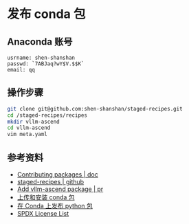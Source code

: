 # 发布 conda 包

## Anaconda 账号

```
usrname: shen-shanshan
passwd: `7ABJaq?wY$V.$$K`
email: qq
```

## 操作步骤

```bash
git clone git@github.com:shen-shanshan/staged-recipes.git
cd /staged-recipes/recipes
mkdir vllm-ascend
cd vllm-ascend
vim meta.yaml
```

## 参考资料

- [Contributing packages | doc](https://conda-forge.org/docs/maintainer/adding_pkgs/#generating-the-recipe)
- [staged-recipes | github](https://github.com/conda-forge/staged-recipes)
- [Add vllm-ascend package | pr](https://github.com/conda-forge/staged-recipes/pull/28805)
- [上传和安装 conda 包](https://docs.anaconda.net.cn/anacondaorg/user-guide/packages/conda-packages/)
- [在 Conda 上发布 python 包](https://blog.csdn.net/sinat_41621566/article/details/118521088)
- [SPDX License List](https://spdx.org/licenses/)
